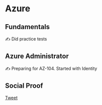 # Azure

## Fundamentals

✍️ Did practice tests

## Azure Administrator

✍️ Preparing for AZ-104. Started with Identity

## Social Proof

[Tweet](https://twitter.com/rahulnv/status/1323850922347421696)